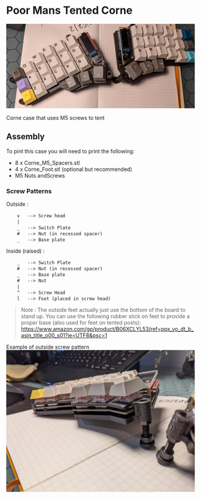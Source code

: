 # Poor Mans Tented Corne

![PMTC](img/PMTC.jpg)

Corne case that uses M5 screws to tent

## Assembly

To pint this case you will need to print the following:
+ 8 x Corne_M5_Spacers.stl
+ 4 x Corne_Foot.stl (optional but recommended)
+ M5 Nuts andScrews

### Screw Patterns

Outside :

```
    v   --> Screw head
    |
    _   --> Switch Plate
    #   --> Nut (in recessed spacer)
    _   --> Base plate
```

Inside (raised) :

```
    _   --> Switch Plate
    #   --> Nut (in recessed spacer)
    _   --> Base plate
    #   --> Nut
    |
    ^   --> Screw Head
    l   --> Foot (placed in screw head)
```

> Note : The outside feet actually just use the bottom of the board to stand up.  You can use the following rubber stick on feet to provide a proper base (also used for feet on tented posts): <https://www.amazon.com/gp/product/B06XCLYL53/ref=ppx_yo_dt_b_asin_title_o00_s01?ie=UTF8&psc=1>

Example of outside screw pattern
![Outside Screw Pattern](img/PMTCScrewPattern.jpg)